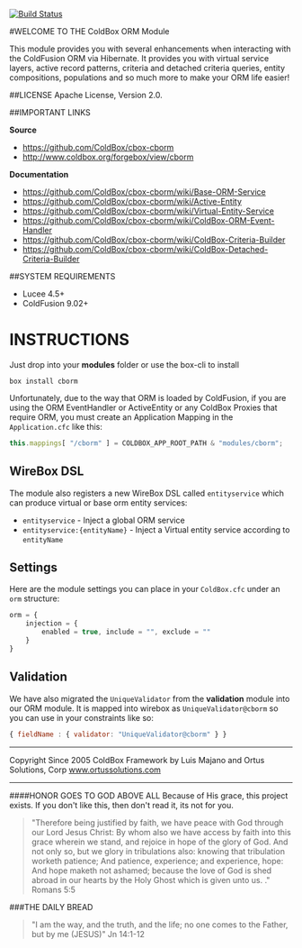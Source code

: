 [![Build Status](https://travis-ci.org/ColdBox/cbox-cborm.svg?branch=development)](https://travis-ci.org/ColdBox/cbox-cborm)

#WELCOME TO THE ColdBox ORM Module

This module provides you with several enhancements when interacting with the
ColdFusion ORM via Hibernate.  It provides you with virtual service layers,
active record patterns, criteria and detached criteria queries, entity compositions, populations and so much more to make your ORM life easier!

##LICENSE
Apache License, Version 2.0.

##IMPORTANT LINKS

**Source**
- https://github.com/ColdBox/cbox-cborm
- http://www.coldbox.org/forgebox/view/cborm

**Documentation**
- https://github.com/ColdBox/cbox-cborm/wiki/Base-ORM-Service
- https://github.com/ColdBox/cbox-cborm/wiki/Active-Entity
- https://github.com/ColdBox/cbox-cborm/wiki/Virtual-Entity-Service
- https://github.com/ColdBox/cbox-cborm/wiki/ColdBox-ORM-Event-Handler
- https://github.com/ColdBox/cbox-cborm/wiki/ColdBox-Criteria-Builder
- https://github.com/ColdBox/cbox-cborm/wiki/ColdBox-Detached-Criteria-Builder

##SYSTEM REQUIREMENTS
- Lucee 4.5+
- ColdFusion 9.02+

# INSTRUCTIONS
Just drop into your **modules** folder or use the box-cli to install

`box install cborm`

Unfortunately, due to the way that ORM is loaded by ColdFusion, if you are using the ORM EventHandler or ActiveEntity or any ColdBox Proxies that require ORM, you must create an Application Mapping in the `Application.cfc` like this:

```js
this.mappings[ "/cborm" ] = COLDBOX_APP_ROOT_PATH & "modules/cborm";
```

## WireBox DSL
The module also registers a new WireBox DSL called `entityservice` which can produce virtual or base orm entity services:

- `entityservice` -  Inject a global ORM service
- `entityservice:{entityName}` - Inject a Virtual entity service according to `entityName`

## Settings
Here are the module settings you can place in your `ColdBox.cfc` under an `orm` structure:

```js
orm = {
    injection = {
        enabled = true, include = "", exclude = ""
    }
}
```

## Validation
We have also migrated the `UniqueValidator` from the **validation** module into our
ORM module.  It is mapped into wirebox as `UniqueValidator@cborm` so you can use in your constraints like so:

```js
{ fieldName : { validator: "UniqueValidator@cborm" } }
```


********************************************************************************
Copyright Since 2005 ColdBox Framework by Luis Majano and Ortus Solutions, Corp
www.ortussolutions.com
********************************************************************************
####HONOR GOES TO GOD ABOVE ALL
Because of His grace, this project exists. If you don't like this, then don't read it, its not for you.

>"Therefore being justified by faith, we have peace with God through our Lord Jesus Christ:
By whom also we have access by faith into this grace wherein we stand, and rejoice in hope of the glory of God.
And not only so, but we glory in tribulations also: knowing that tribulation worketh patience;
And patience, experience; and experience, hope:
And hope maketh not ashamed; because the love of God is shed abroad in our hearts by the 
Holy Ghost which is given unto us. ." Romans 5:5

###THE DAILY BREAD
 > "I am the way, and the truth, and the life; no one comes to the Father, but by me (JESUS)" Jn 14:1-12